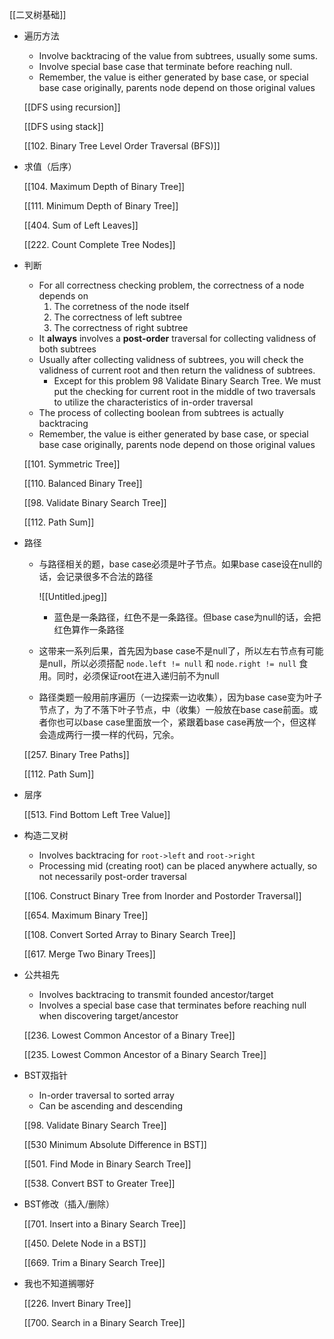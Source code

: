 [[二叉树基础]]

  

- 遍历方法
    
    - Involve backtracing of the value from subtrees, usually some sums.
    - Involve special base case that terminate before reaching null.
    - Remember, the value is either generated by base case, or special base case originally, parents node depend on those original values
    
    [[DFS using recursion]]
    
    [[DFS using stack]]
    
    [[102. Binary Tree Level Order Traversal (BFS)]]
    

  

- 求值（后序）
    
    [[104. Maximum Depth of Binary Tree]]
    
    [[111. Minimum Depth of Binary Tree]]
    
    [[404. Sum of Left Leaves]]
    
    [[222. Count Complete Tree Nodes]]
    
      
    
- 判断
    
    - For all correctness checking problem, the correctness of a node depends on
        1. The corretness of the node itself
        2. The correctness of left subtree
        3. The correctness of right subtree
    - It **always** involves a **post-order** traversal for collecting validness of both subtrees
    - Usually after collecting validness of subtrees, you will check the validness of current root and then return the validness of subtrees.
        - Except for this problem 98 Validate Binary Search Tree. We must put the checking for current root in the middle of two traversals to utilize the characteristics of in-order traversal
    - The process of collecting boolean from subtrees is actually backtracing
    - Remember, the value is either generated by base case, or special base case originally, parents node depend on those original values
    
    [[101. Symmetric Tree]]
    
    [[110. Balanced Binary Tree]]
    
    [[98. Validate Binary Search Tree]]
    
    [[112. Path Sum]]
    
      
    
- 路径
    
    - 与路径相关的题，base case必须是叶子节点。如果base case设在null的话，会记录很多不合法的路径
        
        ![[Untitled.jpeg]]
        
        - 蓝色是一条路径，红色不是一条路径。但base case为null的话，会把红色算作一条路径
    - 这带来一系列后果，首先因为base case不是null了，所以左右节点有可能是null，所以必须搭配 `node.left != null` 和 `node.right != null` 食用。同时，必须保证root在进入递归前不为null
    - 路径类题一般用前序遍历（一边探索一边收集），因为base case变为叶子节点了，为了不落下叶子节点，中（收集）一般放在base case前面。或者你也可以base case里面放一个，紧跟着base case再放一个，但这样会造成两行一摸一样的代码，冗余。
    
    [[257. Binary Tree Paths]]
    
    [[112. Path Sum]]
    
      
    
- 层序
    
    [[513. Find Bottom Left Tree Value]]
    
      
    
- 构造二叉树
    
    - Involves backtracing for `root->left` and `root->right`
    - Processing mid (creating root) can be placed anywhere actually, so not necessarily post-order traversal
    
    [[106. Construct Binary Tree from Inorder and Postorder Traversal]]
    
    [[654. Maximum Binary Tree]]
    
    [[108. Convert Sorted Array to Binary Search Tree]]
    
    [[617. Merge Two Binary Trees]]
    
      
    
- 公共祖先
    
    - Involves backtracing to transmit founded ancestor/target
    - Involves a special base case that terminates before reaching null when discovering target/ancestor
    
    [[236. Lowest Common Ancestor of a Binary Tree]]
    
    [[235. Lowest Common Ancestor of a Binary Search Tree]]
    
      
    
- BST双指针
    
    - In-order traversal to sorted array
    - Can be ascending and descending
    
    [[98. Validate Binary Search Tree]]
    
    [[530 Minimum Absolute Difference in BST]]
    
    [[501. Find Mode in Binary Search Tree]]
    
    [[538. Convert BST to Greater Tree]]
    
      
    
- BST修改（插入/删除）
    
    [[701. Insert into a Binary Search Tree]]
    
    [[450. Delete Node in a BST]]
    
    [[669. Trim a Binary Search Tree]]
    
      
    
- 我也不知道搁哪好
    
    [[226. Invert Binary Tree]]
    
    [[700. Search in a Binary Search Tree]]